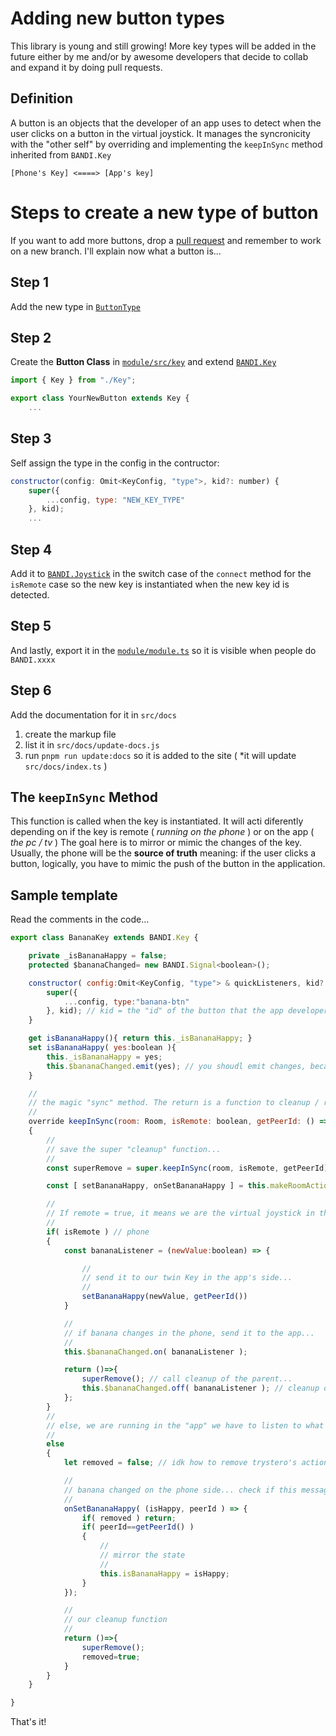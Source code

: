 # Adding new button types
This library is young and still growing! More key types will be added in the future either by me and/or by awesome developers that decide to collab and expand it by doing pull requests.


## Definition
A button is an objects that the developer of an app uses to detect when the user clicks on a button in the virtual joystick. It manages the syncronicity with the "other self" by overriding and implementing the `keepInSync` method inherited from `BANDI.Key`

```text
[Phone's Key] <====> [App's key]
```

# Steps to create a new type of button
If you want to add more buttons, drop a [pull request](https://github.com/bandinopla/bandijoystick/pulls) and remember to work on a new branch. I'll explain now what a button is...

## Step 1
Add the new type in [`ButtonType`](https://github.com/bandinopla/bandijoystick/blob/main/module/src/layout/KeysLayout.ts)

## Step 2
Create the **Button Class** in [`module/src/key`](https://github.com/bandinopla/bandijoystick/tree/main/module/src/key) and extend [`BANDI.Key`](https://github.com/bandinopla/bandijoystick/blob/main/module/src/key/Key.ts)
```js
import { Key } from "./Key";

export class YourNewButton extends Key { 
	...
```

## Step 3
Self assign the type in the config in the contructor: 
```js
constructor(config: Omit<KeyConfig, "type">, kid?: number) {
	super({
		...config, type: "NEW_KEY_TYPE"
	}, kid);
	...
```

## Step 4
Add it to [`BANDI.Joystick`](https://github.com/bandinopla/bandijoystick/blob/main/module/src/BandiJoystick.ts) in the switch case of the `connect` method for the `isRemote` case so the new key is instantiated when the new key id is detected.

## Step 5
And lastly, export it in the [`module/module.ts`](https://github.com/bandinopla/bandijoystick/blob/main/module/src/module.ts) so it is visible when people do `BANDI.xxxx`

## Step 6
Add the documentation for it in `src/docs`
1. create the markup file
2. list it in `src/docs/update-docs.js`
3. run `pnpm run update:docs` so it is added to the site ( *it will update `src/docs/index.ts` )


## The `keepInSync` Method
This function is called when the key is instantiated. It will acti diferently depending on if the key is remote ( *running on the phone* ) or on the app ( *the pc / tv* )
The goal here is to mirror or mimic the changes of the key. Usually, the phone will be the **source of truth** meaning: if the user clicks a button, logically, you have to mimic the push of the button in the application.
 


## Sample template
Read the comments in the code...

```js 
export class BananaKey extends BANDI.Key {

	private _isBananaHappy = false;
	protected $bananaChanged= new BANDI.Signal<boolean>();

	constructor( config:Omit<KeyConfig, "type"> & quickListeners, kid?:number ){
		super({
			...config, type:"banana-btn"
		}, kid); // kid = the "id" of the button that the app developer has set for this button
	}

	get isBananaHappy(){ return this._isBananaHappy; }
	set isBananaHappy( yes:boolean ){ 
		this._isBananaHappy = yes; 
		this.$bananaChanged.emit(yes); // you shoudl emit changes, because this makes it cleaner and easyer to "sync" the banana key.
	}

	//
	// the magic "sync" method. The return is a function to cleanup / remove any listener created in this function.
	//
	override keepInSync(room: Room, isRemote: boolean, getPeerId: () => string | undefined): () => void 
	{
		//
		// save the super "cleanup" function...
		//
		const superRemove = super.keepInSync(room, isRemote, getPeerId);

		const [ setBananaHappy, onSetBananaHappy ] = this.makeRoomAction<boolean>(room, 'bb'); 

		//
		// If remote = true, it means we are the virtual joystick in the phone. Our job is to send our state to the "app" since the source of truth is the user.
		//
		if( isRemote ) // phone
		{
			const bananaListener = (newValue:boolean) => {

				//
				// send it to our twin Key in the app's side...
				//
				setBananaHappy(newValue, getPeerId())
			}

			//
			// if banana changes in the phone, send it to the app...
			//
			this.$bananaChanged.on( bananaListener );

			return ()=>{
				superRemove(); // call cleanup of the parent...
				this.$bananaChanged.off( bananaListener ); // cleanup ourselves...
			};
		}
		//
		// else, we are running in the "app" we have to listen to what the peer says and mimic it...
		//
		else 
		{
			let removed = false; // idk how to remove trystero's action listeners so....

			//
			// banana changed on the phone side... check if this message is for us...
			//
			onSetBananaHappy( (isHappy, peerId ) => {
				if( removed ) return;
				if( peerId==getPeerId() )
				{
					//
					// mirror the state
					//
					this.isBananaHappy = isHappy;
				}
			});

			//
			// our cleanup function
			//
			return ()=>{
				superRemove();
				removed=true;
			}
		}
	}

}
```

That's it!

